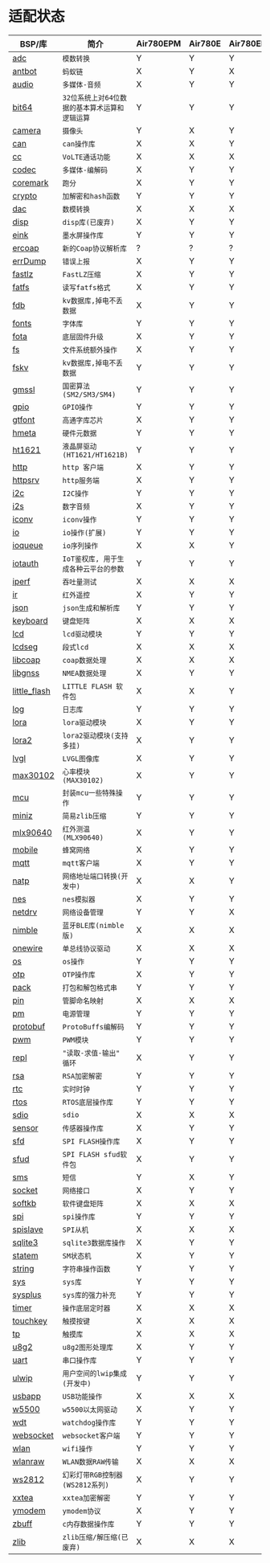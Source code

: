 # 适配状态

|BSP/库|简介|Air780EPM|Air780E|Air780EP|Air780EPS|Air201|
|---|---|---|---|---|---|---|
|[adc](adc.md)|`模数转换`|Y|Y|Y|Y|Y|
|[antbot](antbot.md)|`蚂蚁链`|X|Y|X|X|X|
|[audio](audio.md)|`多媒体-音频`|X|Y|Y|X|Y|
|[bit64](bit64.md)|`32位系统上对64位数据的基本算术运算和逻辑运算`|Y|Y|Y|Y|Y|
|[camera](camera.md)|`摄像头`|Y|X|Y|X|X|
|[can](can.md)|`can操作库`|X|X|Y|X|X|
|[cc](cc.md)|`VoLTE通话功能`|X|X|X|X|X|
|[codec](codec.md)|`多媒体-编解码`|X|Y|Y|X|Y|
|[coremark](coremark.md)|`跑分`|X|Y|Y|X|X|
|[crypto](crypto.md)|`加解密和hash函数`|Y|Y|Y|Y|Y|
|[dac](dac.md)|`数模转换`|X|X|X|X|X|
|[disp](disp.md)|`disp库(已废弃)`|X|Y|Y|X|X|
|[eink](eink.md)|`墨水屏操作库`|Y|Y|Y|X|Y|
|[ercoap](ercoap.md)|`新的Coap协议解析库`|?|?|?|?|?|
|[errDump](errDump.md)|`错误上报`|X|Y|Y|X|X|
|[fastlz](fastlz.md)|`FastLZ压缩`|X|Y|Y|X|X|
|[fatfs](fatfs.md)|`读写fatfs格式`|X|Y|Y|X|Y|
|[fdb](fdb.md)|`kv数据库,掉电不丢数据`|X|Y|Y|X|X|
|[fonts](fonts.md)|`字体库`|Y|Y|Y|X|Y|
|[fota](fota.md)|`底层固件升级`|X|Y|Y|X|X|
|[fs](fs.md)|`文件系统额外操作`|X|Y|Y|Y|Y|
|[fskv](fskv.md)|`kv数据库,掉电不丢数据`|Y|Y|Y|Y|Y|
|[gmssl](gmssl.md)|`国密算法(SM2/SM3/SM4)`|Y|Y|Y|Y|X|
|[gpio](gpio.md)|`GPIO操作`|Y|Y|Y|Y|Y|
|[gtfont](gtfont.md)|`高通字库芯片`|X|Y|Y|X|X|
|[hmeta](hmeta.md)|`硬件元数据`|Y|Y|Y|Y|Y|
|[ht1621](ht1621.md)|`液晶屏驱动(HT1621/HT1621B)`|Y|Y|Y|Y|Y|
|[http](http.md)|`http 客户端`|X|Y|Y|X|X|
|[httpsrv](httpsrv.md)|`http服务端`|X|Y|Y|X|X|
|[i2c](i2c.md)|`I2C操作`|Y|Y|Y|Y|Y|
|[i2s](i2s.md)|`数字音频`|X|Y|Y|X|X|
|[iconv](iconv.md)|`iconv操作`|Y|Y|Y|Y|Y|
|[io](io.md)|`io操作(扩展)`|Y|Y|Y|Y|Y|
|[ioqueue](ioqueue.md)|`io序列操作`|X|X|Y|X|X|
|[iotauth](iotauth.md)|`IoT鉴权库, 用于生成各种云平台的参数`|Y|Y|Y|Y|Y|
|[iperf](iperf.md)|`吞吐量测试`|X|X|X|X|X|
|[ir](ir.md)|`红外遥控`|X|Y|Y|X|X|
|[json](json.md)|`json生成和解析库`|Y|Y|Y|Y|Y|
|[keyboard](keyboard.md)|`键盘矩阵`|X|X|X|X|X|
|[lcd](lcd.md)|`lcd驱动模块`|Y|Y|Y|X|Y|
|[lcdseg](lcdseg.md)|`段式lcd`|X|X|X|X|X|
|[libcoap](libcoap.md)|`coap数据处理`|X|X|X|X|X|
|[libgnss](libgnss.md)|`NMEA数据处理`|X|Y|Y|X|Y|
|[little_flash](little_flash.md)|`LITTLE FLASH 软件包`|X|X|Y|X|Y|
|[log](log.md)|`日志库`|Y|Y|Y|Y|Y|
|[lora](lora.md)|`lora驱动模块`|X|Y|Y|X|X|
|[lora2](lora2.md)|`lora2驱动模块(支持多挂)`|X|Y|Y|X|X|
|[lvgl](lvgl.md)|`LVGL图像库`|X|Y|Y|X|X|
|[max30102](max30102.md)|`心率模块(MAX30102)`|X|Y|Y|X|X|
|[mcu](mcu.md)|`封装mcu一些特殊操作`|Y|Y|Y|Y|Y|
|[miniz](miniz.md)|`简易zlib压缩`|Y|Y|Y|Y|Y|
|[mlx90640](mlx90640.md)|`红外测温(MLX90640)`|X|Y|Y|X|X|
|[mobile](mobile.md)|`蜂窝网络`|X|Y|Y|X|X|
|[mqtt](mqtt.md)|`mqtt客户端`|X|Y|Y|X|X|
|[natp](natp.md)|`网络地址端口转换(开发中)`|X|X|Y|X|X|
|[nes](nes.md)|`nes模拟器`|X|Y|Y|X|X|
|[netdrv](netdrv.md)|`网络设备管理`|Y|Y|X|X|X|
|[nimble](nimble.md)|`蓝牙BLE库(nimble版)`|X|X|X|X|X|
|[onewire](onewire.md)|`单总线协议驱动`|X|X|X|X|X|
|[os](os.md)|`os操作`|Y|Y|Y|Y|Y|
|[otp](otp.md)|`OTP操作库`|X|Y|Y|Y|Y|
|[pack](pack.md)|`打包和解包格式串`|Y|Y|Y|Y|Y|
|[pin](pin.md)|`管脚命名映射`|X|X|X|X|X|
|[pm](pm.md)|`电源管理`|Y|Y|Y|Y|Y|
|[protobuf](protobuf.md)|`ProtoBuffs编解码`|Y|Y|Y|Y|Y|
|[pwm](pwm.md)|`PWM模块`|Y|Y|Y|Y|Y|
|[repl](repl.md)|`"读取-求值-输出" 循环`|X|Y|Y|X|X|
|[rsa](rsa.md)|`RSA加密解密`|Y|Y|Y|Y|X|
|[rtc](rtc.md)|`实时时钟`|Y|Y|Y|Y|Y|
|[rtos](rtos.md)|`RTOS底层操作库`|Y|Y|Y|Y|Y|
|[sdio](sdio.md)|`sdio`|X|X|X|X|X|
|[sensor](sensor.md)|`传感器操作库`|X|Y|Y|Y|Y|
|[sfd](sfd.md)|`SPI FLASH操作库`|X|Y|Y|X|X|
|[sfud](sfud.md)|`SPI FLASH sfud软件包`|X|Y|Y|X|Y|
|[sms](sms.md)|`短信`|Y|X|Y|Y|Y|
|[socket](socket.md)|`网络接口`|X|Y|Y|X|X|
|[softkb](softkb.md)|`软件键盘矩阵`|X|X|X|X|X|
|[spi](spi.md)|`spi操作库`|Y|Y|Y|Y|Y|
|[spislave](spislave.md)|`SPI从机`|X|X|X|X|X|
|[sqlite3](sqlite3.md)|`sqlite3数据库操作`|X|Y|Y|X|X|
|[statem](statem.md)|`SM状态机`|X|Y|Y|X|X|
|[string](string.md)|`字符串操作函数`|Y|Y|Y|Y|Y|
|[sys](sys.md)|`sys库`|Y|Y|Y|Y|Y|
|[sysplus](sysplus.md)|`sys库的强力补充`|Y|Y|Y|Y|Y|
|[timer](timer.md)|`操作底层定时器`|X|X|X|X|X|
|[touchkey](touchkey.md)|`触摸按键`|X|X|X|X|X|
|[tp](tp.md)|`触摸库`|X|X|X|X|X|
|[u8g2](u8g2.md)|`u8g2图形处理库`|X|Y|Y|X|Y|
|[uart](uart.md)|`串口操作库`|Y|Y|Y|Y|Y|
|[ulwip](ulwip.md)|`用户空间的lwip集成(开发中)`|Y|Y|Y|X|X|
|[usbapp](usbapp.md)|`USB功能操作`|X|X|X|X|X|
|[w5500](w5500.md)|`w5500以太网驱动`|X|Y|Y|X|X|
|[wdt](wdt.md)|`watchdog操作库`|Y|Y|Y|Y|Y|
|[websocket](websocket.md)|`websocket客户端`|Y|Y|Y|Y|Y|
|[wlan](wlan.md)|`wifi操作`|Y|Y|Y|Y|Y|
|[wlanraw](wlanraw.md)|`WLAN数据RAW传输`|X|X|X|X|X|
|[ws2812](ws2812.md)|`幻彩灯带RGB控制器(WS2812系列)`|X|Y|Y|X|X|
|[xxtea](xxtea.md)|`xxtea加密解密 `|Y|Y|Y|Y|X|
|[ymodem](ymodem.md)|`ymodem协议`|X|Y|Y|X|X|
|[zbuff](zbuff.md)|`c内存数据操作库`|Y|Y|Y|Y|Y|
|[zlib](zlib.md)|`zlib压缩/解压缩(已废弃)`|X|X|X|X|X|
